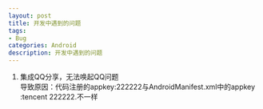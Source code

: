 ```yaml
---
layout: post
title: 开发中遇到的问题
tags:
- Bug
categories: Android
description: 开发中遇到的问题
---
```


1. 集成QQ分享，无法唤起QQ问题<br>
	导致原因：代码注册的appkey:222222与AndroidManifest.xml中的appkey :tencent 
	222222.不一样





